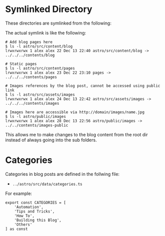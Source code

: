 # Symlinked Directory
These directories are symlinked from the following:

The actual symlink is like the following:
```shell
# Add blog pages here
$ ls -l astro/src/content/blog
lrwxrwxrwx 1 alex alex 22 Dec 13 22:40 astro/src/content/blog -> ../../../contents/blog

# Static pages
$ ls -l astro/src/content/pages
lrwxrwxrwx 1 alex alex 23 Dec 22 23:10 pages -> ../../../contents/pages

# Images references by the blog post, cannot be accessed using public link
$ ls -l astro/src/assets/images
lrwxrwxrwx 1 alex alex 24 Dec 13 22:42 astro/src/assets/images -> ../../../contents/images

# Images here are accessible via http://domain/images/name.jpg
$ ls -l astro/public/images
lrwxrwxrwx 1 alex alex 28 Dec 13 22:56 astro/public/images -> ../../contents/images-public
```

This allows me to make changes to the blog content from the root dir instead of always going into the sub folders.

# Categories
Categories in blog posts are defined in the follwing file:
- `../astro/src/data/categories.ts`

For example:
```
export const CATEGORIES = [
	'Automation',
	'Tips and Tricks',
	'How To',
	'Building this Blog',
	'Others'
] as const
```
